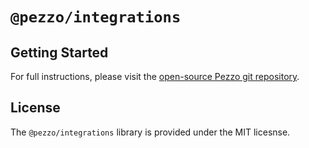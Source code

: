 # `@pezzo/integrations`

## Getting Started

For full instructions, please visit the [open-source Pezzo git repository](https://github.com/pezzolabs/pezzo).

## License

The `@pezzo/integrations` library is provided under the MIT licesnse.
